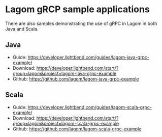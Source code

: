 # Lagom gRCP sample applications

There are also samples demonstrating the use of gRPC in Lagom in both Java and Scala.

## Java

- Guide: <https://developer.lightbend.com/guides/lagom-java-grpc-example/>
- Download: <https://developer.lightbend.com/start/?group=lagom&project=lagom-java-grpc-example>
- Github: <https://github.com/lagom/lagom-java-grpc-example>

## Scala

- Guide: <https://developer.lightbend.com/guides/lagom-scala-grpc-example/>
- Download: <https://developer.lightbend.com/start/?group=lagom&project=lagom-scala-grpc-example>
- Github: <https://github.com/lagom/lagom-scala-grpc-example>
